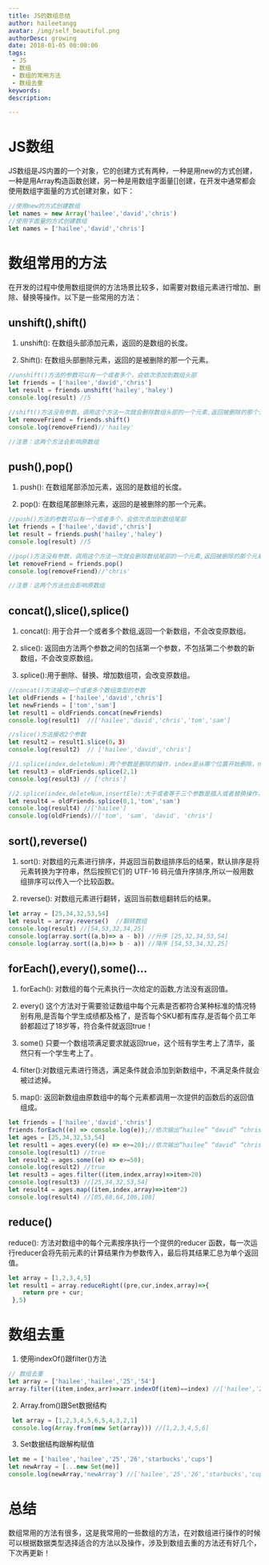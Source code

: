 ```yaml
---
title: JS的数组总结
author: haileetangg
avatar: /img/self_beautiful.png
authorDesc: growing
date: 2018-01-05 00:00:00
tags: 
 - JS
 - 数组
 - 数组的常用方法
 - 数组去重
keywords:
description:

---
```


# JS数组

JS数组是JS内置的一个对象，它的创建方式有两种，一种是用new的方式创建，一种是用Array构造函数创建，另一种是用数组字面量[]创建，在开发中通常都会使用数组字面量的方式创建对象，如下：

```javascript
//使用new的方式创建数组
let names = new Array('hailee','david','chris')
//使用字面量的方式创建数组
let names = ['hailee','david','chris']
```

# 数组常用的方法

在开发的过程中使用数组提供的方法场景比较多，如需要对数组元素进行增加、删除、替换等操作。以下是一些常用的方法：

## unshift(),shift()

1. unshift(): 在数组头部添加元素，返回的是数组的长度。

2. Shift(): 在数组头部删除元素，返回的是被删除的那一个元素。

```javascript
//unshift()方法的参数可以有一个或者多个，会依次添加到数组头部
let friends = ['hailee','david','chris']
let result = friends.unshift('hailey','haley')
console.log(result) //5

//shift()方法没有参数，调用这个方法一次就会删除数组头部的一个元素,返回被删除的那个元素
let removeFriend = friends.shift()
console.log(removeFriend)//'hailey'

//注意：这两个方法会影响原数组
```

## push(),pop()

1. push(): 在数组尾部添加元素，返回的是数组的长度。

2. pop(): 在数组尾部删除元素，返回的是被删除的那一个元素。

```javascript
//push()方法的参数可以有一个或者多个，会依次添加到数组尾部
let friends = ['hailee','david','chris']
let result = friends.push('hailey','haley')
console.log(result) //5

//pop()方法没有参数，调用这个方法一次就会删除数组尾部的一个元素,返回被删除的那个元素
let removeFriend = friends.pop()
console.log(removeFriend)//'chris'

//注意：这两个方法也会影响原数组
```

## concat(),slice(),splice()

1. concat(): 用于合并一个或者多个数组,返回一个新数组，不会改变原数组。

2. slice(): 返回由方法两个参数之间的包括第一个参数，不包括第二个参数的新数组，不会改变原数组。

3. splice():用于删除、替换、增加数组项，会改变原数组。

```javascript
//concat()方法接收一个或者多个数组类型的参数
let oldFriends = ['hailee','david','chris']
let newFriends = ['tom','sam']
let result1 = oldFriends.concat(newFriends)
console.log(result1)  //['hailee','david','chris','tom','sam']

//slice()方法接收2个参数
let result2 = result1.slice(0，3)
console.log(result2)  // ['hailee','david','chris']

//1.splice(index,deleteNum):两个参数是删除的操作，index是从哪个位置开始删除，number是删除几个元素,返回被删除元素组成的数组
let result3 = oldFriends.splice(2,1)
console.log(result3) // ['chris']

//2.splice(index,deleteNum,insertEle):大于或者等于三个参数是插入或者替换操作，index是从哪个位置开始删除或者插入元素，deleteNum是删除几个元素,insertEle是要插入的元素,这个方法返回被删除元素组成的数组，没有就是空数组，但是原数组会改变
let result4 = oldFriends.splice(0,1,'tom','sam')  
console.log(result4) //['hailee']
console.log(oldFriends)//['tom', 'sam', 'david', 'chris']

```

## sort(),reverse()

1. sort(): 对数组的元素进行排序，并返回当前数组排序后的结果，默认排序是将元素转换为字符串，然后按照它们的 UTF-16 码元值升序排序,所以一般用数组排序可以传入一个比较函数。

2. reverse(): 对数组元素进行翻转，返回当前数组翻转后的结果。

```javascript
let array = [25,34,32,53,54]
let result = array.reverse()  //翻转数组
console.log(result) //[54,53,32,34,25]
console.log(array.sort((a,b)=> a - b)) //升序 [25,32,34,53,54]
console.log(array.sort((a,b)=> b - a)) //降序 [54,53,34,32,25]
```

## forEach(),every(),some()...

1. forEach(): 对数组的每个元素执行一次给定的函数,方法没有返回值。

2. every() 这个方法对于需要验证数组中每个元素是否都符合某种标准的情况特别有用,是否每个学生成绩都及格了，是否每个SKU都有库存,是否每个员工年龄都超过了18岁等，符合条件就返回true！

3. some() 只要一个数组项满足要求就返回true，这个班有学生考上了清华，虽然只有一个学生考上了。

4. filter():对数组元素进行筛选，满足条件就会添加到新数组中，不满足条件就会被过滤掉。

5. map(): 返回新数组由原数组中的每个元素都调用一次提供的函数后的返回值组成。

```javascript
let friends = ['hailee','david','chris']
friends.forEach((e) => console.log(e));//依次输出“hailee” “david” “chris”
let ages = [25,34,32,53,54]
let result1 = ages.every((e) => e>=20);//依次输出“hailee” “david” “chris”
console.log(result1) //true
let result2 = ages.some((e) => e>=50);
console.log(result2) //true
let result3 = ages.filter((item,index,array)=>item>20)
console.log(result3) //[25,34,32,53,54]
let result4 = ages.map((item,index,array)=>item*2)
console.log(result4) //[05,68,64,106,108]
```

##  reduce()

reduce(): 方法对数组中的每个元素按序执行一个提供的reducer 函数，每一次运行reducer会将先前元素的计算结果作为参数传入，最后将其结果汇总为单个返回值。

```javascript
let array = [1,2,3,4,5]
let result1 = array.reduceRight((pre,cur,index,array)=>{
    return pre + cur;
 },5)
```

#  数组去重

1. 使用indexOf()跟filter()方法

```javascript
// 数组去重
let array = ['hailee','hailee','25','54']
array.filter((item,index,arr)=>arr.indexOf(item)==index) //['hailee','25','54']
```

2. Array.from()跟Set数据结构

```javascript
 let array = [1,2,3,4,5,6,5,4,3,2,1]
 console.log(Array.from(new Set(array))) //[1,2,3,4,5,6]
```

3. Set数据结构跟解构赋值

```javascript
let me = ['hailee','hailee','25','26','starbucks','cups']
let newArray = [...new Set(me)]
console.log(newArray,'newArray') //['hailee','25','26','starbucks','cups']
```

# 总结

数组常用的方法有很多，这是我常用的一些数组的方法，在对数组进行操作的时候可以根据数据类型选择适合的方法以及操作，涉及到数组去重的方法还有好几个，下次再更新！
